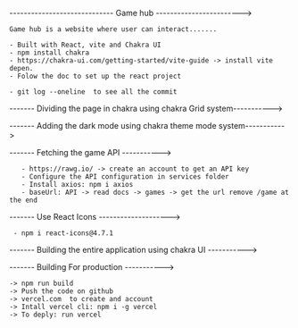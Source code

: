 ----------------------------- Game hub ------------------------>
  
    Game hub is a website where user can interact.......

    - Built with React, vite and Chakra UI
    - npm install chakra
    - https://chakra-ui.com/getting-started/vite-guide -> install vite depen.
    - Folow the doc to set up the react project

    - git log --oneline  to see all the commit 

------- Dividing the page in chakra using chakra Grid system----------->

------- Adding the dark mode using chakra theme mode system----------->

------- Fetching the game API ----------->
 
       - https://rawg.io/ -> create an account to get an API key
       - Configure the API configuration in services folder
       - Install axios: npm i axios
       - baseUrl: API -> read docs -> games -> get the url remove /game at the end

------- Use React Icons -------------------->

     - npm i react-icons@4.7.1

------- Building the entire application using chakra UI ----------->

------- Building For production ----------->

    -> npm run build
    -> Push the code on github
    -> vercel.com  to create and account
    -> Intall vercel cli: npm i -g vercel
    -> To deply: run vercel
